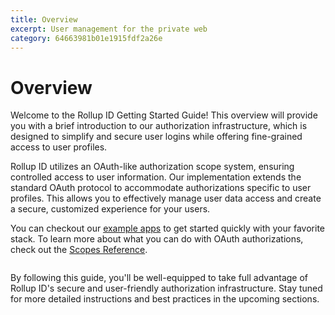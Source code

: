 ```yaml
---
title: Overview
excerpt: User management for the private web
category: 64663981b01e1915fdf2a26e
---
```


# Overview

Welcome to the Rollup ID Getting Started Guide! This overview will provide you with a brief introduction to our authorization infrastructure, which is designed to simplify and secure user logins while offering fine-grained access to user profiles.

Rollup ID utilizes an OAuth-like authorization scope system, ensuring controlled access to user information. Our implementation extends the standard OAuth protocol to accommodate authorizations specific to user profiles. This allows you to effectively manage user data access and create a secure, customized experience for your users.

You can checkout our [example apps](https://github.com/proofzero/example-apps) to get started quickly with your favorite stack. To learn more about what you can do with OAuth authorizations, check out the [Scopes Reference](../reference/scopes.md).

<figure><img src="../.gitbook/assets/Docs_-_Overview_V2.png" alt=""><figcaption></figcaption></figure>

By following this guide, you'll be well-equipped to take full advantage of Rollup ID's secure and user-friendly authorization infrastructure. Stay tuned for more detailed instructions and best practices in the upcoming sections.
